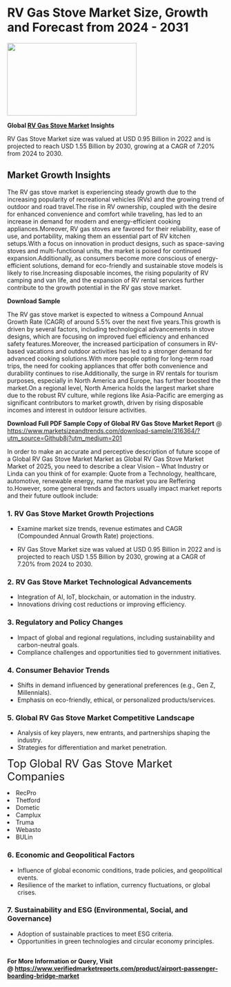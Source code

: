<H1>RV Gas Stove Market Size, Growth and Forecast from 2024 - 2031</H1><img class="aligncenter size-medium wp-image-584254" src="https://thirdeyenews.in/wp-content/uploads/2024/09/Global-Market-Research-300x168.jpeg" alt="" width="300" height="168" /><p><strong>Global&nbsp;<a href="https://www.marketsizeandtrends.com/download-sample/316364/?utm_source=Github8j?utm_medium=201">RV Gas Stove Market</a> Insights</strong></p><p>RV Gas Stove Market size was valued at USD 0.95 Billion in 2022 and is projected to reach USD 1.55 Billion by 2030, growing at a CAGR of 7.20% from 2024 to 2030.</p><p><h2>Market Growth Insights</h2> <p>The RV gas stove market is experiencing steady growth due to the increasing popularity of recreational vehicles (RVs) and the growing trend of outdoor and road travel.The rise in RV ownership, coupled with the desire for enhanced convenience and comfort while traveling, has led to an increase in demand for modern and energy-efficient cooking appliances.Moreover, RV gas stoves are favored for their reliability, ease of use, and portability, making them an essential part of RV kitchen setups.With a focus on innovation in product designs, such as space-saving stoves and multi-functional units, the market is poised for continued expansion.Additionally, as consumers become more conscious of energy-efficient solutions, demand for eco-friendly and sustainable stove models is likely to rise.Increasing disposable incomes, the rising popularity of RV camping and van life, and the expansion of RV rental services further contribute to the growth potential in the RV gas stove market.</p> <p><strong>Download Sample</strong></p> <p>The RV gas stove market is expected to witness a Compound Annual Growth Rate (CAGR) of around 5.5% over the next five years.This growth is driven by several factors, including technological advancements in stove designs, which are focusing on improved fuel efficiency and enhanced safety features.Moreover, the increased participation of consumers in RV-based vacations and outdoor activities has led to a stronger demand for advanced cooking solutions.With more people opting for long-term road trips, the need for cooking appliances that offer both convenience and durability continues to rise.Additionally, the surge in RV rentals for tourism purposes, especially in North America and Europe, has further boosted the market.On a regional level, North America holds the largest market share due to the robust RV culture, while regions like Asia-Pacific are emerging as significant contributors to market growth, driven by rising disposable incomes and interest in outdoor leisure activities.</p> <p><span class=""><strong>Download Full PDF Sample Copy of Global RV Gas Stove Market Report</strong> @ <a href="https://www.marketsizeandtrends.com/download-sample/316364/?utm_source=Github8j?utm_medium=201" target="_blank">https://www.marketsizeandtrends.com/download-sample/316364/?utm_source=Github8j?utm_medium=201</a></span></p><p>In order to make an accurate and perceptive description of future scope of a Global&nbsp;RV Gas Stove Market Market as Global&nbsp;RV Gas Stove Market Market of 2025, you need to describe a clear Vision &ndash; What Industry or Linda can you think of for example: Quote from a Technology, healthcare, automotive, renewable energy, name the market you are Reffering to.However, some general trends and factors usually impact market reports and their future outlook include:</p><h3>1.&nbsp;<strong>RV Gas Stove Market Growth Projections</strong></h3><ul><li>Examine market size trends, revenue estimates and CAGR (Compounded Annual Growth Rate) projections.</li><li><p>RV Gas Stove Market size was valued at USD 0.95 Billion in 2022 and is projected to reach USD 1.55 Billion by 2030, growing at a CAGR of 7.20% from 2024 to 2030.</p></li></ul><h3>2.&nbsp;<strong>RV Gas Stove Market Technological Advancements</strong></h3><ul><li>Integration of AI, IoT, blockchain, or automation in the industry.</li><li>Innovations driving cost reductions or improving efficiency.</li></ul><h3>3.&nbsp;<strong>Regulatory and Policy Changes</strong></h3><ul><li>Impact of global and regional regulations, including sustainability and carbon-neutral goals.</li><li>Compliance challenges and opportunities tied to government initiatives.</li></ul><h3>4.&nbsp;<strong>Consumer Behavior Trends</strong></h3><ul><li>Shifts in demand influenced by generational preferences (e.g., Gen Z, Millennials).</li><li>Emphasis on eco-friendly, ethical, or personalized products/services.</li></ul><h3>5.&nbsp;<strong>Global RV Gas Stove Market Competitive Landscape</strong></h3><ul><li>Analysis of key players, new entrants, and partnerships shaping the industry.</li><li>Strategies for differentiation and market penetration.</li></ul><p data-pm-slice="1 1 []"><span style="color: inherit; font-family: inherit; font-size: 25px;">Top Global RV Gas Stove Market Companies</span></p><div class="" data-test-id=""><p><li>RecPro</li><li> Thetford</li><li> Dometic</li><li> Camplux</li><li> Truma</li><li> Webasto</li><li> BULin</li></p></div><h3>6.&nbsp;<strong>Economic and Geopolitical Factors</strong></h3><ul><li>Influence of global economic conditions, trade policies, and geopolitical events.</li><li>Resilience of the market to inflation, currency fluctuations, or global crises.</li></ul><h3>7.&nbsp;<strong>Sustainability and ESG (Environmental, Social, and Governance)</strong></h3><ul><li>Adoption of sustainable practices to meet ESG criteria.</li><li>Opportunities in green technologies and circular economy principles.</li></ul><h2><strong style="font-size: 14px;">For More Information or Query, Visit @&nbsp;</strong><a style="background-color: #ffffff; font-size: 14px;" href="https://www.marketsizeandtrends.com/report/rv-gas-stove-market/" target="_blank">https://www.verifiedmarketreports.com/product/airport-passenger-boarding-bridge-market</a></h2>